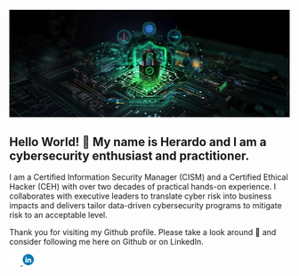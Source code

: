 <p align="center">
  <img src="/assets/images/cysec banner.png">
</p>

## Hello World! 👋 My name is Herardo and I am a cybersecurity enthusiast and practitioner. 

I am a Certified Information Security Manager (CISM) and a Certified Ethical Hacker (CEH) with over two decades of practical hands-on experience. I collaborates with executive leaders to translate cyber risk into business impacts and delivers tailor data-driven cybersecurity programs to mitigate risk to an acceptable level.

Thank you for visiting my Github profile. Please take a look around 👀 and consider following me here on Github or on LinkedIn.

<a href="https://github.com/herardo-m">
  <img src="/assets/images/github.png" alt="GitHub Profile" title="GitHub" width="20" height="20">
</a>
<a href="https://linkedin.com/in/herardomartinez">
  <img src="/assets/images/LinkedIn.png" alt="LinkedIn Profile" title="LinkedIn" width="20" height="20">
</a>
